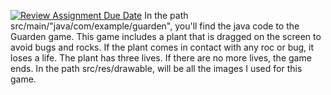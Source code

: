 [![Review Assignment Due Date](https://classroom.github.com/assets/deadline-readme-button-24ddc0f5d75046c5622901739e7c5dd533143b0c8e959d652212380cedb1ea36.svg)](https://classroom.github.com/a/xhlg1JLx)
In the path src/main/"java/com/example/guarden", you'll find the java code to the Guarden game. This game includes a plant that is dragged on the screen to avoid bugs and rocks. If the plant comes in contact with any roc or bug, it loses a life. The plant has three lives. If there are no more lives, the game ends.
In the path src/res/drawable, will be all the images I used for this game.
